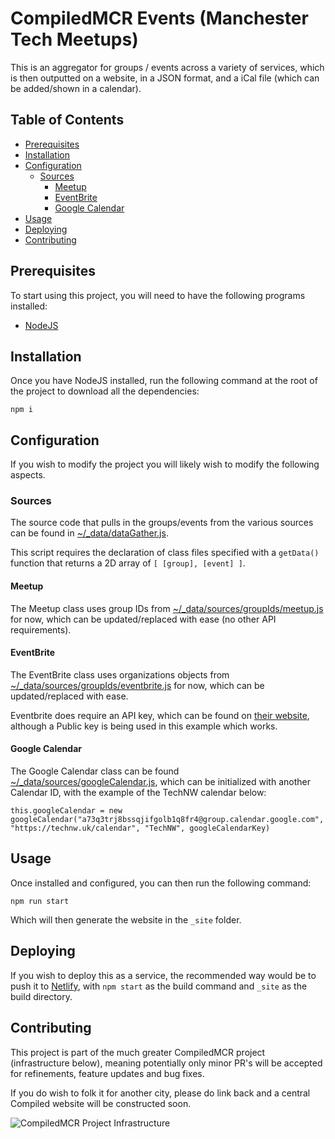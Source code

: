 # CompiledMCR Events (Manchester Tech Meetups)

This is an aggregator for groups / events across a variety of services, which is then outputted on a website, in a JSON format, and a iCal file (which can be added/shown in a calendar).

## Table of Contents

- [Prerequisites](#prerequisites)
- [Installation](#installation)
- [Configuration](#configuration)
    - [Sources](#sources)
        - [Meetup](#meetup)
        - [EventBrite](#eventbrite)
        - [Google Calendar](#google-calendar)
- [Usage](#usage)
- [Deploying](#deploying)
- [Contributing](#contributing)

## Prerequisites

To start using this project, you will need to have the following programs installed:

- [NodeJS](https://nodejs.org/en/)

## Installation

Once you have NodeJS installed, run the following command at the root of the project to download all the dependencies:

```
npm i
```

## Configuration

If you wish to modify the project you will likely wish to modify the following aspects.

### Sources

The source code that pulls in the groups/events from the various sources can be found in [~/_data/dataGather.js](_data/dataGather.js).

This script requires the declaration of class files specified with a `getData()` function that returns a 2D array of `[ [group], [event] ]`.

#### Meetup

The Meetup class uses group IDs from [~/_data/sources/groupIds/meetup.js](_data/sources/groupIds/meetup.js) for now, which can be updated/replaced with ease (no other API requirements).

#### EventBrite

The EventBrite class uses organizations objects from [~/_data/sources/groupIds/eventbrite.js](_data/sources/groupIds/eventbrite.js) for now, which can be updated/replaced with ease.

Eventbrite does require an API key, which can be found on [their website](https://www.eventbrite.com/platform/api-keys/), although a Public key is being used in this example which works.

#### Google Calendar

The Google Calendar class can be found [~/_data/sources/googleCalendar.js](_data/sources/googleCalendar.js), which can be initialized with another Calendar ID, with the example of the TechNW calendar below:

```
this.googleCalendar = new googleCalendar("a73q3trj8bssqjifgolb1q8fr4@group.calendar.google.com", "https://technw.uk/calendar", "TechNW", googleCalendarKey)
```

## Usage

Once installed and configured, you can then run the following command:

```
npm run start
```

Which will then generate the website in the `_site` folder.

## Deploying

If you wish to deploy this as a service, the recommended way would be to push it to [Netlify](https://www.netlify.com), with `npm start` as the build command and `_site` as the build directory.

## Contributing

This project is part of the much greater CompiledMCR project (infrastructure below), meaning potentially only minor PR's will be accepted for refinements, feature updates and bug fixes.

If you do wish to folk it for another city, please do link back and a central Compiled website will be constructed soon.

![CompiledMCR Project Infrastructure](https://i.imgur.com/80G49TU.png)